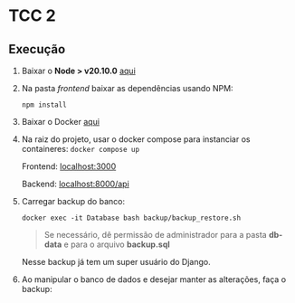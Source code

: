 # TCC 2

## Execução

1. Baixar o **Node > v20.10.0** [aqui](https://nodejs.org/en/download)

2. Na pasta _frontend_ baixar as dependências usando NPM:

   `npm install`

3. Baixar o Docker [aqui](https://docs.docker.com/get-docker/)

4. Na raiz do projeto, usar o docker compose para instanciar os containeres:
   `docker compose up`

   Frontend: [localhost:3000](localhost:3000)

   Backend: [localhost:8000/api](localhost:8000/api)

5. Carregar backup do banco:

   `docker exec -it Database bash backup/backup_restore.sh`

   > Se necessário, dê permissão de administrador para a pasta **db-data** e para o arquivo **backup.sql**

   Nesse backup já tem um super usuário do Django.

6. Ao manipular o banco de dados e desejar manter as alterações, faça o backup:
